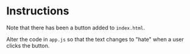 # Instructions

Note that there has been a button added to `index.html`. 

Alter the code in `app.js` so that the text changes to "hate" when a user clicks the button. 